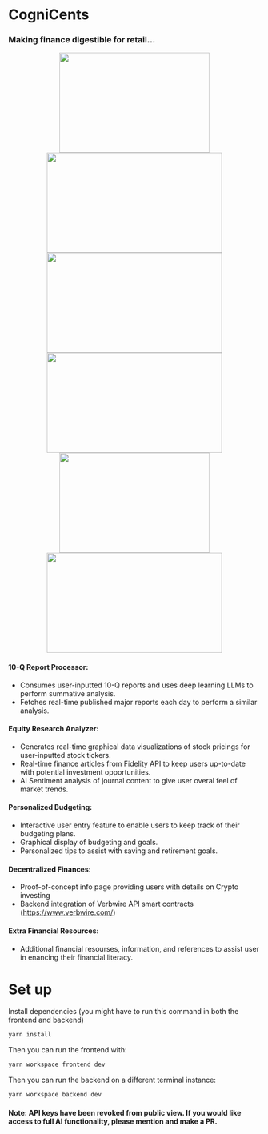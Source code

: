 # CogniCents 
### Making finance digestible for retail...
<div align="center">
  <img src="https://github.com/unapt/CogniCents/assets/64095665/13d6dd71-dc38-4aa5-abac-4fd715a33158" height="200" width="300" />
  <img src="https://github.com/unapt/CogniCents/assets/64095665/7330600a-66d0-4bc2-8709-650b7a51d2ee" height="200" width="350" />
  <img src="https://github.com/unapt/CogniCents/assets/64095665/c75db1df-f217-4ed2-b7c3-fe48eb8d2d3b" height="200" width="350" />
</div>

<div align="center">
  <img src="https://github.com/unapt/CogniCents/assets/64095665/89efd6fc-76aa-4cd8-b734-019f7f425339" height="200" width="350" />
  <img src="https://github.com/unapt/CogniCents/assets/64095665/50a0f310-49c9-4064-8b48-fb026e3d4d66" height="200" width="300" />
  <img src="https://github.com/unapt/CogniCents/assets/64095665/1055a643-980d-4848-9c5b-9c28acd39da1" height="200" width="350" />
</div>

#### 10-Q Report Processor: 
- Consumes user-inputted 10-Q reports and uses deep learning LLMs to perform summative analysis.
- Fetches real-time published major reports each day to perform a similar analysis.

#### Equity Research Analyzer:
- Generates real-time graphical data visualizations of stock pricings for user-inputted stock tickers.
- Real-time finance articles from Fidelity API to keep users up-to-date with potential investment opportunities.
- AI Sentiment analysis of journal content to give user overal feel of market trends.

#### Personalized Budgeting:
- Interactive user entry feature to enable users to keep track of their budgeting plans.
- Graphical display of budgeting and goals.
- Personalized tips to assist with saving and retirement goals.

#### Decentralized Finances:
- Proof-of-concept info page providing users with details on Crypto investing
- Backend integration of Verbwire API smart contracts (https://www.verbwire.com/)

#### Extra Financial Resources:
- Additional financial resourses, information, and references to assist user in enancing their financial literacy.

# Set up

Install dependencies (you might have to run this command in both the frontend and backend)

```bash
yarn install
```

Then you can run the frontend with:

```bash
yarn workspace frontend dev
```

Then you can run the backend on a different terminal instance:

```bash
yarn workspace backend dev
```


#### Note: API keys have been revoked from public view. If you would like access to full AI functionality, please mention and make a PR.
